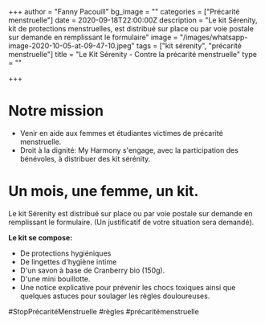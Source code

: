 +++
author = "Fanny Pacouill"
bg_image = ""
categories = ["Précarité menstruelle"]
date = 2020-09-18T22:00:00Z
description = "Le kit Sérenity, kit de protections menstruelles, est distribué sur place ou par voie postale sur demande en remplissant le formulaire"
image = "/images/whatsapp-image-2020-10-05-at-09-47-10.jpeg"
tags = ["kit sérenity", "précarité menstruelle"]
title = "Le Kit Sérenity - Contre la précarité menstruelle"
type = ""

+++
# Notre mission

* Venir en aide aux femmes et étudiantes victimes de précarité menstruelle.
* Droit à la dignité: My Harmony s'engage, avec la participation des bénévoles, à distribuer des kit sérénity.

# Un mois, une femme, un kit.

Le kit Sérenity est distribué sur place ou par voie postale sur demande en remplissant le formulaire. (Un justificatif de votre situation sera demandé).

**Le kit se compose:**

* De protections hygiéniques
* De lingettes d'hygiène intime
* D'un savon à base de Cranberry bio (150g).
* D'une mini bouillotte.
* Une notice explicative pour prévenir les chocs toxiques ainsi que quelques astuces pour soulager les règles douloureuses.

\#StopPrécaritéMenstruelle #règles #précaritémenstruelle